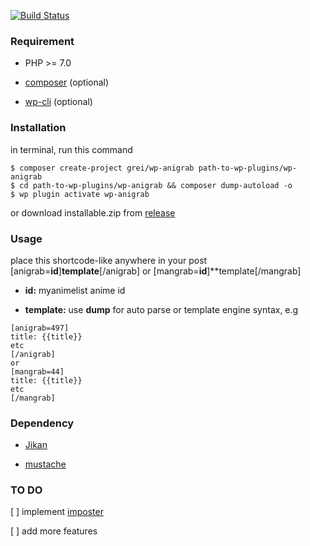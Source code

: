[![Build Status](https://travis-ci.org/anigrab/wp-anigrab.svg?branch=master)](https://travis-ci.org/anigrab/wp-anigrab)

### Requirement

- PHP >= 7.0

-  [composer](https://getcomposer.org/) (optional)

- [wp-cli](https://make.wordpress.org/cli/handbook/installing/) (optional)

### Installation

in terminal, run this command
```
$ composer create-project grei/wp-anigrab path-to-wp-plugins/wp-anigrab
$ cd path-to-wp-plugins/wp-anigrab && composer dump-autoload -o
$ wp plugin activate wp-anigrab

```
or download installable.zip from [release](https://github.com/anigrab/wp-anigrab/releases)


### Usage

place this shortcode-like anywhere in your post  [anigrab=**id**]**template**[/anigrab] or [mangrab=**id**]**template[/mangrab]

-  **id:** myanimelist anime id

-  **template:** use  **dump** for auto parse or template engine syntax, e.g
```
[anigrab=497]
title: {{title}}
etc
[/anigrab]
or
[mangrab=44]
title: {{title}}
etc
[/mangrab]
```

### Dependency

- [Jikan](https://jikan.moe)

- [mustache](https://packagist.org/packages/mustache/mustache)

### TO DO

[ ] implement [imposter](https://github.com/TypistTech/imposter)

[ ] add more features

